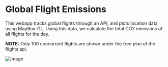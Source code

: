 # Global Flight Emissions

This webapp tracks global flights through an API, and plots location data using MapBox-GL. Using this data, we calculate the total CO2 emissions of all flights for the day.

**NOTE:** Only 100 concurrent flights are shown under the free plan of the flights api.

![image](https://github.com/Einsight04/flight-emissions/assets/93455330/dc57d5c5-2c14-4614-a3b7-178b5a213221)
